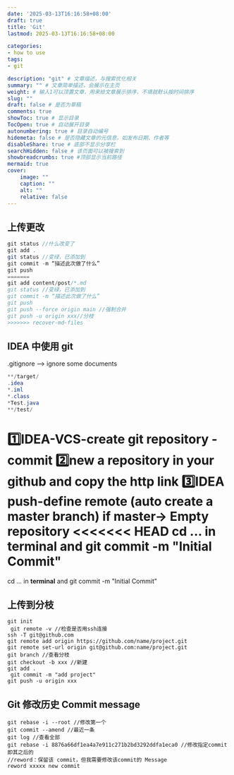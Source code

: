 ```yaml
---
date: '2025-03-13T16:16:58+08:00'
draft: true
title: 'Git'
lastmod: 2025-03-13T16:16:58+08:00

categories:
- how to use
tags:
- git

description: "git" # 文章描述，与搜索优化相关
summary: "" # 文章简单描述，会展示在主页
weight: # 输入1可以顶置文章，用来给文章展示排序，不填就默认按时间排序
slug: ""
draft: false # 是否为草稿
comments: true
showToc: true # 显示目录
TocOpen: true # 自动展开目录
autonumbering: true # 目录自动编号
hidemeta: false # 是否隐藏文章的元信息，如发布日期、作者等
disableShare: true # 底部不显示分享栏
searchHidden: false # 该页面可以被搜索到
showbreadcrumbs: true #顶部显示当前路径
mermaid: true
cover:
    image: ""
    caption: ""
    alt: ""
    relative: false
---
```

## 上传更改
```java
git status //什么改变了
git add .
git status //变绿，已添加到
git commit -m “描述此次做了什么” 
git push
=======
git add content/post/*.md
git status //变绿，已添加到
git commit -m “描述此次做了什么” 
git push
git push --force origin main //强制合并
git push -u origin xxx//分枝
>>>>>>> recover-md-files
```
## IDEA 中使用 git
.gitignore --> ignore some documents
```java
**/target/
.idea
*.iml
*.class
*Test.java
**/test/
```
1️⃣**IDEA**-VCS-create git repository - commit
2️⃣new a repository in your **github** and copy the http link
3️⃣**IDEA** push-define remote (auto create a master branch)
if master-> Empty repository
<<<<<<< HEAD
cd ... in **terminal** and git commit -m "Initial Commit"
=======
cd ... in **terminal** and git commit -m "Initial Commit"
## 上传到分枝
```
git init
 git remote -v //检查是否用ssh连接
ssh -T git@github.com
git remote add origin https://github.com/name/project.git
git remote set-url origin git@github.com:name/project.git
git branch //查看分枝
git checkout -b xxx //新建
git add . 
 git commit -m "add project"
git push -u origin xxx 
```
## Git 修改历史 Commit message

```
git rebase -i --root //修改第一个
git commit --amend //最近一条
git log //查看全部
git rebase -i 8876a66df1ea4a7e911c271b2bd3292ddfa1eca0 //修改指定commit即其之后的
//reword：保留该 commit，但我需要修改该commit的 Message
reword xxxxx new commit
```

